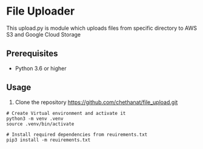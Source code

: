 # File Uploader

This upload.py is module which uploads files from specific directory to AWS S3 and Google Cloud Storage 

## Prerequisites
- Python 3.6 or higher


## Usage
1. Clone the repository  https://github.com/chethanat/file_upload.git
```
# Create Virtual environment and activate it
python3 -m venv .venv
source .venv/bin/activate

# Install required dependencies from reuirements.txt
pip3 install -m reuirements.txt


```


